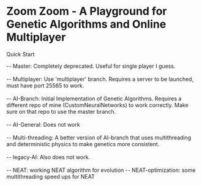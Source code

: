 # Zoom Zoom - A Playground for Genetic Algorithms and Online Multiplayer

Quick Start <br />

-- Master: Completely deprecated. Useful for single player I guess.<br /><br />
-- Multiplayer: Use 'multiplayer' branch. Requires a server to be launched, must have port 25565 to work.<br /><br />
-- AI-Branch: Initial Implementation of Genetic Algorithms. Requires a different repo of mine (CustomNeuralNetworks) to work correctly. Make sure on that repo to use the master branch.<br /><br />
-- AI-General: Does not work <br /><br />
-- Multi-threading: A better version of AI-branch that uses multithreading and deterministic physics to make genetics more consistent.<br /><br />
-- legacy-AI: Also does not work.<br /><br />
-- NEAT: working NEAT algorithm for evolution
-- NEAT-optimization: some multithreading speed ups for NEAT

